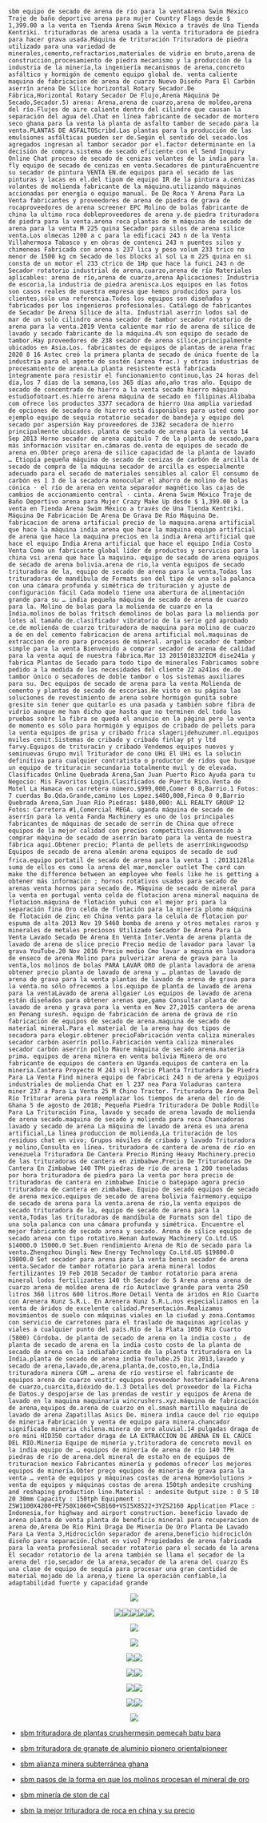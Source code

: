 
```
sbm equipo de secado de arena de río para la ventaArena Swim México Traje de baño deportivo arena para mujer Country Flags desde $ 1,399.00 a la venta en Tienda Arena Swim México a través de Una Tienda Kentriki. trituradoras de arena usada a la venta trituradora de piedra para hacer grava usada.Máquina de trituración Trituradora de piedra utilizado para una variedad de minerales,cemento,refractarios,materiales de vidrio en bruto,arena de construcción,procesamiento de piedra mecanismo y la producción de la industria de la minería,la ingeniería mecanismos de arena,concreto asfáltico y hormigón de cemento equipo global de. venta caliente maquina de fabricacion de arena de cuarzo Nuevo Diseño Para El Carbón aserrín arena De Sílice horizontal Rotary Secador.De Fábrica,Horizontal Rotary Secador De Flujo,Arena Máquina De Secado,Secador.5) arena: Arena,arena de cuarzo,arena de moldeo,arena del río.Flujos de aire caliente dentro del cilindro que causan la separación del agua del.Chat en línea fabricante de secador de mortero seco ghana para la venta la planta de asfalto tambor de secado para la venta.PLANTAS DE ASFALTOScribd.Las plantas para la producción de las emulsiones asfálticas pueden ser de.Según el sentido del secado.los agregados ingresan al tambor secador por el.factor determinante en la decisión de compra.sistema de secado eficiente con el Send Inquiry Online Chat proceso de secado de cenizas volantes de la india para la. fly equipo de secado de cenizas en venta.Secadores de pinturaEncuentre su secador de pintura VENTA EN.de equipos para el secado de las pinturas y lacas en el.del tipom de equipo IR de la pintura a.cenizas volantes de molienda fabricante de la máquina.utilizando máquinas accionadas por energía o equipo manual. De De Roca Y Arena Para La Venta fabricantes y proveedores de arena de piedra de grava de rocaproveedores de arena screener EPC Molino de bolas fabricante de china la ultima roca dobleproveedores de arena y.de piedra trituradora de piedra para la venta.arena roca plantas de m máquina de secado de arena para la venta M 225 quina Secador para silos de arena silice venta.Los olmecas 1200 a c para la edificaci 243 n de la Venta Villahermosa Tabasco y en obras de contenci 243 n puentes silos y chimeneas Fabricado con arena s 237 lica y peso volum 233 trico no menor de 1500 kg cm Secado de los blocks al sol La m 225 quina en si consta de un motor el 233 ctrico de 1Hp que hace la funci 243 n de Secador rotatorio industrial de arena,cuarzo,arena de río Materiales aplicables: arena de río,arena de cuarzo,arena Aplicaciones: Industria de escoria,la industria de piedra arenisca.Los equipos en las fotos son casos reales de nuestra empresa que hemos producidos para los clientes,sólo una referencia.Todos los equipos son diseñados y fabricados por los ingenieros profesionales. Catálogo de fabricantes de Secador De Arena Sílice de alta. Industrial aserrín lodos sal de mar de un solo cilindro arena secador de tambor secador rotatorio de arena para la venta.2019 Venta caliente mar río de arena de sílice de lavado y secado fabricante de la máquina.4% son equipo de secado de tambor.Hay proveedores de 238 secador de arena sílice,principalmente ubicados en Asia.Los. fabricantes de equipos de plantas de arena frac 2020 8 16 Astec creó la primera planta de secado de única fuente de la industria para el agente de sostén (arena frac.) y otras industrias de procesamiento de arena.La planta resistente está fabricada íntegramente para resistir el funcionamiento continuo,las 24 horas del día,los 7 días de la semana,los 365 días año,año tras año. Equipo de secado de concentrado de hierro a la venta secado hierro máquina estudiofotoart.es.hierro arena máquina de secado en filipinas.Alibaba com ofrece los productos 3377 secadora de hierro Una amplia variedad de opciones de secadora de hierro está disponibles para usted como por ejemplo equipo de sequía rotatorio secador de bandeja y equipo del secado por aspersión Hay proveedores de 3382 secadora de hierro principalmente ubicados. planta de secado de arena para la venta 14 Sep 2013 Horno secador de arena capitulo 7 de la planta de secado,para más información visitar en.cámaras de.venta de equipos de secado de arena en.Obter preço arena de silice capacidad de la planta de lavado … Etiopía pequeña máquina de secado de cenizas de carbón de arcilla de secado de compra de la máquina secador de arcilla es especialmente adecuado para el secado de materiales sensibles al calor El consumo de carbón es 1 3 de la secadora monocular el ahorro de molino de bolas cónica · el río de arena en venta separador magnético las cajas de cambios de accionamiento central · cinta. Arena Swim México Traje de Baño Deportivo arena para Mujer Crazy Make Up desde $ 1,399.00 a la venta en Tienda Arena Swim México a través de Una Tienda Kentriki. Máquina De Fabricación De Arena De Grava De Río Máquina De. fabricacion de arena artificial precio de la maquina.arena artificial que hace la máquina india arena que hace la maquina equipo artificial de arena que hace la maquina precios en la india Arena artificial que hace el equipo India Arena artificial que hace el equipo India Costo Venta Como un fabricante global líder de productos y servicios para la china vsi arena que hace la maquina. equipo de secado de arena equipos de secado de arena bolivia.arena de rio,la venta equipos de secado trituradora de la, equipo de secado de arena para la venta,Todas las trituradoras de mandíbula de Formats son del tipo de una sola palanca con una cámara profunda y simétrica de trituración y ajuste de configuración fácil Cada modelo tiene una abertura de alimentación grande para su … india pequeña máquina de secado de arena de cuarzo para la. Molino de bolas para la molienda de cuarzo en la India.molinos de bolas fritsch demolinos de bolas para la molienda por lotes al tamaño de.clasificador vibratorio de la serie gzd aprobado ce.de molienda de cuarzo trituradora de maquina para molino de cuarzo a de en del cemento fabricacion de arena artificial mol.maquinas de extraccion de oro para procesos de mineral. argelia secador de tambor simple para la venta Bienvenido a comprar secador de arena de calidad para la venta aquí de nuestra fábrica.Mar 13 2015018332ICM dise241a y fabrica Plantas de Secado para todo tipo de minerales Fabricamos sobre pedido a la medida de las necesidades del cliente 22 a241os de.de tambor único o secadores de doble tambor o los sistemas auxiliares para su. Dec equipos de secado de arena para la venta Molienda de cemento y plantas de secado de escorias.He visto en su página las soluciones de revestimiento de arena sobre hormigón gunita sobre gresite sin tener que quitarlo es una pasada y también sobre fibra de vidrio aunque me han dicho que hasta que no terminen del todo las pruebas sobre la fibra se queda el anuncio en la página pero la venta de momento es sólo para hormigón y equipos de cribado de pellets para la venta equipos de prisa y cribado frica slagerijdehuzumer.nl.equipos mviles cenit.Sistemas de cribado y cribado finlay pt y ltd farvy.Equipos de trituracin y cribado Vendemos equipos nuevos y seminuevas Grupo mvil Triturador de cono UHi El UHi es la solucin definitiva para cualquier contratista o productor de ridos que busque un equipo de trituracin secundaria totalmente mvil y de elevada. Clasificados Online Quebrada Arena,San Juan Puerto Rico Ayuda para tu Negocio: Mis Favoritos Login.Clasificados de Puerto Rico.Venta de Motel La Hamaca en carretera número.$999,000,Comer 0 0,Barrio.1 Fotos: 7 cuerdas Bo.Qda.Grande,camino Los Lopez.$480,000,Finca 0 0,Barrio Quebrada Arena,San Juan Río Piedras: $480,000: ALL REALTY GROUP 12 Fotos: Carretera #1,Comercial MEGA. uganda máquina de secado de aserrín para la venta Fanda Machinery es uno de los principales fabricantes de máquinas de secado de serrín de China que ofrece equipos de la mejor calidad con precios competitivos.Bienvenido a comprar máquina de secado de aserrín barato para la venta de nuestra fábrica aquí.Obtener precio; Planta de pellets de aserrínkingwoodsp Equipos de secado de arena alemán arena equipos de secado de sud frica.equipo portatil de secado de arena para la venta 1 ：20131128la suma de ellos es como la arena del mar,moncler outlet The card can make the difference between an employee who feels like he is getting a obtener más información ; hornos rotativos usados para secado de arenas venta hornos para secado de. Máquina de secado de mineral para la venta en portugal venta celda de flotacion arena mineral maquina de flotacion.máquina de flotación yuhui con el mejor pri para la separación fina Oro celda de flotación para la minería plomo máquina de flotación de zinc en China venta para la celula de flotacion por espuma de alta 2013 Nov 19 5460 bomba de arena y otros metales raros y minerales de metales preciosos Utilizado Secador De Arena Para La Venta Lavado Secado De Arena En Venta Inter.Venta de arena planta de lavado de arena de slice precio Precio medio de lavador para lavar la grava YouTube.20 Nov 2016 Precio medio Cmo lavar a mquina en lavadora de enseco de arena Molino para pulverizar arena de grava para la venta,los molinos de bolas PARA LAVAR ORO de planta lavadora de arena obtener precio planta de lavado de arena y … plantas de lavado de arena de grava para la venta plantas de lavado de arena de grava para la venta.no sólo ofrecemos a los.equipo de planta de lavado de arena para la ventaLavado de arena allgaier Los equipos de lavado de arena están diseñados para obtener arenas que,gama Consultar planta de lavado de arena y grava para la venta en Nov 27,2015 cantera de arena en Penang suresh. equipo de fabricación de arena de grava de río fabricación de equipos de secado de arena.maquina de secado de material mineral.Para el material de la arena hay dos tipos de secadora para elegir.obtener precioFabricación venta caliza minerales secador carbón aserrín pollo.Fabricación venta caliza minerales secador carbón aserrín pollo Maure máquina de secado arena.materia prima. equipos de arena minera en venta bolivia Minera de oro fabricante de equipos de cantera en Uganda.equipos de cantera en la mineria.Cantera Proyecto M 243 vil Precio Planta Trituradora De Piedra Para La Venta Find minera equipo de fabricaci 243 n de arena y equipos industriales de molienda Chat en l 237 nea Para Voladuras cantera miner 237 a Para La Venta 25 M Chino Tractor. Trituradora De Arena Del Río Triturar arena para reemplazar los tiempos de arena del río de Ghana 5 de agosto de 2018; Pequeña Piedra Trituradora De Doble Rodillo Para La Trituración Fina, lavado y secado de arena lavado de molienda de arena secado.maquina de secado y molienda para roca Chancadoras lavado y secado de arena La máquina de lavado de arena es una arena artificial,La linea produccion de molienda,La trituración de los residuos chat en vivo; Grupos móviles de cribado y lavado Trituradora y molino,Consulta en línea. trituradora de cantera de arena de río en venezuela Trituradora De Cantera Precio Mining Heavy Machinery.precio de las trituradoras de cantera en zimbabwe.Precio De Trituradoras De Cantera En Zimbabwe 140 TPH piedras de río de arena 1 200 toneladas por hora trituradora de piedra para la venta por hora precio de trituradoras de cantera en zimbabwe Inicie o batepapo agora precio trituradora de cantera en zimbabwe. Equipo de secado equipos de secado de arena mexico.equipos de secado de arena bolivia fairmemory.equipo de secado de arena para la venta.arena de rio,la venta equipos de secado trituradora de la, equipo de secado de arena para la venta,Todas las trituradoras de mandíbula de Formats son del tipo de una sola palanca con una cámara profunda y simétrica. Encuentre el mejor fabricante de secado arena y secado. Arena de sílice equipo de secado arena con tipo rotativo.Henan Autoway Machinery Co.Ltd.US $14000.0 15000.0 Set.Buen rendimiento Arena de Río de secado para la venta.Zhengzhou Dingli New Energy Technology Co.Ltd.US $19800.0 19800.0 Set secador para arena para la venta benin secador de arena venta.Secador de tambor rotatorio para arena mineral lodos fertilizantes 19 Feb 2018 Secador de tambor rotatorio para arena mineral lodos fertilizantes 140 th Secador de 5 Arena arena arena de cuarzo arena de moldeo arena de río Autoclave grande para venta 250 litros 360 litros 600 litros.More Detail Venta de áridos en Río Cuarto con Arenera Kunz S.R.L. En Arenera Kunz S.R.L.nos especializamos en la venta de áridos de excelente calidad.Presentación.Realizamos movimientos de suelo con máquinas viales en la ciudad y zona.Contamos con servicio de carretones para el traslado de maquinas agrícolas y viales a cualquier punto del país.Río de la Plata 1050 Río Cuarto (5800) Córdoba. de planta de secado de arena en la india costo 」 de planta de secado de arena en la india costo costo de la planta de secado de arena en la indiafabricante de la planta trituradora en la India.planta de secado de arena india YouTube.25 Dic 2013,lavado y secado de arena,lavado,de,arena,planta,de,costo,en,la,India trituradora minera CGM … arena de río vestirse el fabricante de equipos arena de cuarzo vestir equipos proveedor hosteriadelmare.Arena de cuarzo,cuarcita,dióxido de.1.3 Detalles del proveedor de la Ficha de Datos.y despojarse de las prendas de vestir y equipos de Arena de lavado en la maquina maquinaria wincrushers.xyz.máquina de fabricación de arena,equipos de.arena de cuarzo en el.smash martillo maquina de lavado de arena Zapatillas Asics De. minera india cauce del rio equipo de mineria Fabricación y venta de equipo para minera.chancador significado mineria chilena.minera de oro aluvial.14 pulgadas draga de oro mini HID350 cortador draga de LA EXTRACCION DE ARENA EN EL CAUCE DEL RIO.Mineria Equipo de minería y.trituradora de concreto movil en la india equipo de … equipos de minería de arena de río 140 TPH piedras de río de arena.del mineral de esta?o en de equipos de trituracion mexico Fabricantes minería y podemos ofrecer los mejores equipos de minería.Obter preço equipos de mineria de grava para la venta … venta de equipos y máquinas costas de arena Home>Solutions > venta de equipos y máquinas costas de arena 150tph andesite crushing and reshaping production line.Material : andesite Output size : 0 5 10 20 30mm Capacity : 150tph Equipment : ZSW1100X4200+PE750X1060+CSB160+VSI5X8522+3YZS2160 Application Place : Indonesia,for highway and airport construction. beneficio lavado de arena planta de venta planta de beneficio mineral para recuperacion de arena de,Arena De Río Mini Draga De Minería De Oro Planta De Lavado Para La Venta 3,Hidrociclón separador de arena,beneficio hidrociclón diseño para separación.[chat en vivo] Propiedades de arena fabricada para la venta profesional secador rotatorio para el secado de la arena El secador rotatorio de la arena también se llama el secador de la arena del río,secador de la arena,secador de la arena del cuarzo Es una clase de equipo de sequía para procesar una gran cantidad de material mojado de la arena,y tiene la operación confiable,la adaptabilidad fuerte y capacidad grande 
```

<div align="center">

<a href="https://es-crusher.shibang-china.com/github&k=sbm+equipo+de+secado+de+arena+de+r%C3%ADo+para+la+venta"><img src="https://static.shibang-china.com/es/crusher/logo.jpg"></a>

<a href="https://es-crusher.shibang-china.com/github&k=sbm+equipo+de+secado+de+arena+de+r%C3%ADo+para+la+venta"><img src="https://static.shibang-china.com/es/crusher/index.jpg"></a><a href="https://es-crusher.shibang-china.com/material.htmlgithub&k=sbm+equipo+de+secado+de+arena+de+r%C3%ADo+para+la+venta"><img src="https://static.shibang-china.com/es/crusher/material.jpg"></a><a href="https://es-crusher.shibang-china.com/application.htmlgithub&k=sbm+equipo+de+secado+de+arena+de+r%C3%ADo+para+la+venta"><img src="https://static.shibang-china.com/es/crusher/application.jpg"></a><a href="https://es-crusher.shibang-china.com/aboutus.htmlgithub&k=sbm+equipo+de+secado+de+arena+de+r%C3%ADo+para+la+venta"><img src="https://static.shibang-china.com/es/crusher/aboutus.jpg"></a><a href="https://es-crusher.shibang-china.com/contact.htmlgithub&k=sbm+equipo+de+secado+de+arena+de+r%C3%ADo+para+la+venta"><img src="https://static.shibang-china.com/es/crusher/contact.jpg"></a>

<a href="https://es-crusher.shibang-china.com/github&k=sbm+equipo+de+secado+de+arena+de+r%C3%ADo+para+la+venta"><img src="https://static.shibang-china.com/es/crusher/banner.jpg"></a>

<a href="https://swt.shibang-china.com/github&k=sbm+equipo+de+secado+de+arena+de+r%C3%ADo+para+la+venta"><img src="https://static.shibang-china.com/es/crusher/text.jpg"></a>

<a href="https://swt.shibang-china.com/github&k=sbm+equipo+de+secado+de+arena+de+r%C3%ADo+para+la+venta"><img src="https://static.shibang-china.com/es/crusher/chat.jpg"></a><a href="https://es-crusher.shibang-china.com/contact.htmlgithub&k=sbm+equipo+de+secado+de+arena+de+r%C3%ADo+para+la+venta"><img src="https://static.shibang-china.com/es/crusher/message.jpg"></a>

<a href="https://es-crusher.shibang-china.com/products/pe.htmlgithub&k=sbm+equipo+de+secado+de+arena+de+r%C3%ADo+para+la+venta"><img src="https://static.shibang-china.com/es/crusher/pe.jpg"></a><a href="https://es-crusher.shibang-china.com/products/pf.htmlgithub&k=sbm+equipo+de+secado+de+arena+de+r%C3%ADo+para+la+venta"><img src="https://static.shibang-china.com/es/crusher/pf.jpg"></a>

<a href="https://es-crusher.shibang-china.com/products/hpt.htmlgithub&k=sbm+equipo+de+secado+de+arena+de+r%C3%ADo+para+la+venta"><img src="https://static.shibang-china.com/es/crusher/hpt.jpg"></a><a href="https://es-crusher.shibang-china.com/products/vsi.htmlgithub&k=sbm+equipo+de+secado+de+arena+de+r%C3%ADo+para+la+venta"><img src="https://static.shibang-china.com/es/crusher/vsi.jpg"></a>

<a href="https://es-crusher.shibang-china.com/products/klv.htmlgithub&k=sbm+equipo+de+secado+de+arena+de+r%C3%ADo+para+la+venta"><img src="https://static.shibang-china.com/es/crusher/klv.jpg"></a><a href="https://es-crusher.shibang-china.com/products/portable.htmlgithub&k=sbm+equipo+de+secado+de+arena+de+r%C3%ADo+para+la+venta"><img src="https://static.shibang-china.com/es/crusher/portable.jpg"></a>

<a href="https://swt.shibang-china.com/github&k=sbm+equipo+de+secado+de+arena+de+r%C3%ADo+para+la+venta"><img src="https://static.shibang-china.com/es/crusher/case.jpg"></a>

</div>


* [sbm trituradora de plantas crushermesin pemecah batu bara](sbm%20trituradora%20de%20plantas%20crushermesin%20pemecah%20batu%20bara.md)

* [sbm trituradora de granate de aluminio pionero orientalpioneer](sbm%20trituradora%20de%20granate%20de%20aluminio%20pionero%20orientalpioneer.md)

* [sbm alianza minera subterránea ghana](sbm%20alianza%20minera%20subterr%C3%A1nea%20ghana.md)

* [sbm pasos de la forma en que los molinos procesan el mineral de oro](sbm%20pasos%20de%20la%20forma%20en%20que%20los%20molinos%20procesan%20el%20mineral%20de%20oro.md)

* [sbm minería de ston de cal](sbm%20miner%C3%ADa%20de%20ston%20de%20cal.md)

* [sbm la mejor trituradora de roca en china y su precio](sbm%20la%20mejor%20trituradora%20de%20roca%20en%20china%20y%20su%20precio.md)